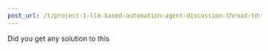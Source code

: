 ```yaml
---
post_url: /t/project-1-llm-based-automation-agent-discussion-thread-tds-jan-2025/164277/335
---
```

Did you get any solution to this